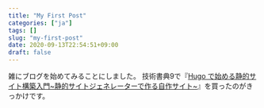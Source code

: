 ```yaml
---
title: "My First Post"
categories: ["ja"]
tags: []
slug: "my-first-post"
date: 2020-09-13T22:54:51+09:00
draft: false
---
```


雑にブログを始めてみることにしました。
技術書典9で『[Hugo で始める静的サイト構築入門~静的サイトジェネレーターで作る自作サイト~](https://techbookfest.org/product/5095004003368960)』を買ったのがきっかけです。
